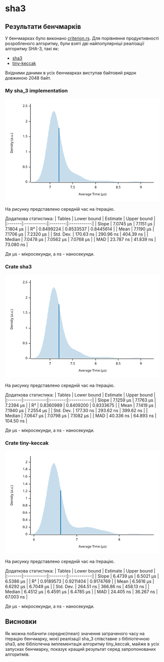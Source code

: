 # sha3

## Результати бенчмарків
У бенчмарках було виконано [criterion.rs](https://github.com/bheisler/criterion.rs). Для порівняння продуктивності розробленого алгоритму, були взяті дві найпопулярніші реалізації алгоритму SHA-3, такі як:
* [sha3](https://github.com/RustCrypto/hashes)
* [tiny-keccak](https://github.com/debris/tiny-keccak)

Вхідними даними в усіх бенчмарках виступав байтовий рядок довжиною 2048 байт.

### My sha_3 implementation

![alt text](https://github.com/deabrua-dev/sha3/blob/main/common/images/sha3_mean.svg)

На рисунку представлено середній час на ітерацію.

Додаткова статистика:
| Tables | Lower bound | Estimate | Upper bound |
|:-------|:-----------:|:--------:|:-----------:|
| Slope | 7.0745 µs | 7.1151 µs | 7.1804 µs |
| R² | 0.8499224 | 0.8533537 | 0.8445614 |
| Mean | 7.1190 µs | 7.1706 µs | 7.2320 µs |
| Std. Dev. | 170.63 ns | 290.96 ns | 404.39 ns |
| Median | 7.0478 µs | 7.0562 µs | 7.0768 µs |
| MAD | 23.787 ns | 41.839 ns | 73.080 ns |

Де µs - мікросекунди, а ns - наносекунди.


### Crate sha3

![alt text](https://github.com/deabrua-dev/sha3/blob/main/common/images/sha3_mean.svg)

На рисунку представлено середній час на ітерацію.

Додаткова статистика:
| Tables | Lower bound | Estimate | Upper bound |
|:-------|:-----------:|:--------:|:-----------:|
| Slope | 7.1259 µs | 7.1763 µs | 7.2394 µs |
| R² | 0.8360989 | 0.8409200 | 0.8333675 |
| Mean | 7.1419 µs | 7.1940 µs | 7.2554 µs |
| Std. Dev. | 177.30 ns | 293.62 ns | 399.62 ns |
| Median | 7.0647 µs | 7.0798 µs | 7.1082 µs |
| MAD | 40.336 ns | 64.893 ns | 104.50 ns |

Де µs - мікросекунди, а ns - наносекунди.

### Crate tiny-keccak

![alt text](https://github.com/deabrua-dev/sha3/blob/main/common/images/tiny_keccak_mean.svg)

На рисунку представлено середній час на ітерацію.

Додаткова статистика:
| Tables | Lower bound | Estimate | Upper bound |
|:-------|:-----------:|:--------:|:-----------:|
| Slope | 6.4739 µs | 6.5021 µs | 6.5386 µs |
| R² | 0.9189573 | 0.9211404 | 0.9174769 |
| Mean | 6.5616 µs | 6.6292 µs | 6.7049 µs |
| Std. Dev. | 264.51 ns | 366.86 ns | 458.13 ns |
| Median | 6.4512 µs | 6.4591 µs | 6.4785 µs |
| MAD | 24.405 ns | 36.267 ns | 67.003 ns |

Де µs - мікросекунди, а ns - наносекунди.

## Висновки

Як можна побачити середнє(mean) значення затраченого часу на ітерацію бенчмарку, моєї реалізації sha_3 співставне з бібліотечною sha3, але бібліотечна імплементація алгоритму tiny_keccak, майже в усіх запусках бенчмарку, показує кращий результат серед запропонованих алгоритмів.
